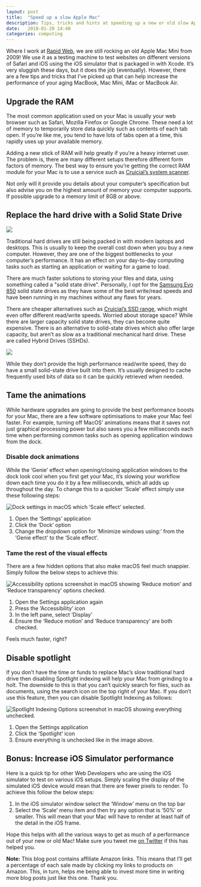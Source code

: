 ```yaml
---
layout: post
title:  "Speed up a slow Apple Mac"
description: Tips, tricks and hints at speeding up a new or old slow Apple Mac hardware running MacOS.
date:   2018-01-20 14:40
categories: computing
---
```


Where I work at [Rapid Web](https://rapidweb.biz), we are still rocking an old Apple Mac Mini from 2009! We use it as a testing machine to test websites on different versions of Safari and iOS using the iOS simulator that is packaged in with Xcode. It’s very sluggish these days, but it does the job (eventually). However, there are a few tips and tricks that I’ve picked up that can help increase the performance of your aging MacBook, Mac Mini, iMac or MacBook Air. 

## Upgrade the RAM
The most common application used on your Mac is usually your web browser such as Safari, Mozilla Firefox or Google Chrome. These need a lot of memory to temporarily store data quickly such as contents of each tab open. If you’re like me, you tend to have lots of tabs open at a time, this rapidly uses up your available memory. 

Adding a new stick of RAM will help greatly if you’re a heavy internet user. The problem is, there are many different setups therefore different form factors of memory. The best way to ensure you’re getting the correct RAM module for your Mac is to use a service such as [Cruicial’s system scanner](http://uk.crucial.com/gbr/en/systemscanner).

Not only will it provide you details about your computer’s specification but also advise you on the highest amount of memory your computer supports. If possible upgrade to a memory limit of 8GB or above. 

## Replace the hard drive with a Solid State Drive
<a href="https://www.amazon.co.uk/Samsung-inch-Solid-State-Drive/dp/B00P736UEU/ref=as_li_ss_il?ie=UTF8&qid=1516451082&sr=8-1&keywords=samsung+evo+850+250gb&th=1&linkCode=li3&tag=ojsongithubio-21&linkId=f737095a3cb45b4b1ecfb7d6c849db13" target="_blank" class="image-center text-center"><img border="0" src="//ws-eu.amazon-adsystem.com/widgets/q?_encoding=UTF8&ASIN=B00P736UEU&Format=_SL250_&ID=AsinImage&MarketPlace=GB&ServiceVersion=20070822&WS=1&tag=ojsongithubio-21" style="text-align: center; display: block;"></a><img src="https://ir-uk.amazon-adsystem.com/e/ir?t=ojsongithubio-21&l=li3&o=2&a=B00P736UEU" width="1" height="1" border="0" alt="" style="border:none !important; margin:0 auto !important;" />

Traditional hard drives are still being packed in with modern laptops and desktops. This is usually to keep the overall cost down when you buy a new computer. However, they are one of the biggest bottlenecks to your computer’s performance. It has an effect on your day-to-day computing tasks such as starting an application or waiting for a game to load. 

There are much faster solutions to storing your files and data, using something called a "solid state drive". Personally, I opt for the [Samsung Evo 850](http://amzn.to/2EXtAzf) solid state drives as they have some of the best write/read speeds and have been running in my machines without any flaws for years. 

There are cheaper alternatives such as [Cruicial’s SSD range](https://www.amazon.co.uk/dp/B0764WCXCV?aaxitk=REepka.LBjPM41Z0GaE.9g&pd_rd_i=B0764WCXCV&pf_rd_m=A3P5ROKL5A1OLE&pf_rd_p=1575406267&pd_rd_wg=0XDo9&pf_rd_r=D269VAP0R8Z5SRKXRTXF&pf_rd_s=desktop-sx-top-slot&pf_rd_t=301&pd_rd_w=UTvCC&pf_rd_i=solid+state+drive&pd_rd_r=97345f0f-d9cd-49e7-abdb-271a6ec7ae39&hsa_cr_id=9801639880502&ref_=nav_signin&), which might even offer different read/write speeds. 
Worried about storage space? While there are larger capacity solid state drives, they can become quite expensive. There is an alternative to solid-state drives which also offer large capacity, but aren’t as slow as a traditional mechanical hard drive. These are called Hybrid Drives (SSHDs).

<a href="https://www.amazon.co.uk/Seagate-5400RPM-Laptop-ST1000LM014-Hybrid/dp/B00C57SO1I/ref=as_li_ss_il?ie=UTF8&linkCode=li3&tag=ojsongithubio-21&linkId=ff3e7f808291eaec4cdc09a836a25f1e" target="_blank" class="img-center image-center text-center"><img border="0" src="//ws-eu.amazon-adsystem.com/widgets/q?_encoding=UTF8&ASIN=B00C57SO1I&Format=_SL250_&ID=AsinImage&MarketPlace=GB&ServiceVersion=20070822&WS=1&tag=ojsongithubio-21" style="text-align: center; display: block;"></a><img src="https://ir-uk.amazon-adsystem.com/e/ir?t=ojsongithubio-21&l=li3&o=2&a=B00C57SO1I" width="1" height="1" border="0" alt="" style="border:none !important; margin:0 auto;" />

While they don’t provide the high performance read/write speed, they do have a small solid-state drive built into them. It’s usually designed to cache frequently used bits of data so it can be quickly retrieved when needed. 

## Tame the animations
While hardware upgrades are going to provide the best performance boosts for your Mac, there are a few software optimisations to make your Mac feel faster. For example, turning off MacOS’ animations means that it saves not just graphical processing power but also saves you a few milliseconds each time when performing common tasks such as opening application windows from the dock.

### Disable dock animations
While the ‘Genie’ effect when opening/closing application windows to the dock look cool when you first get your Mac, it’s slowing your workflow down each time you do it by a few milliseconds, which all adds up throughout the day. To change this to a quicker ‘Scale’ effect simply use these following steps: 

<div class="image-center">
  <img src="https://res.cloudinary.com/ojdon/image/upload/q_80/v1516457685/macOS%20Performance/macos-dock-performance_ziodmo.png" class="img-fluid text-center" alt="Dock settings in macOS which ‘Scale effect’ selected."/>
</div>

1. Open the ‘Settings’ application
1. Click the ‘Dock’ option
1. Change the dropdown option for ‘Minimize windows using:’ from the ‘Genie effect’ to the ‘Scale effect’.

### Tame the rest of the visual effects
There are a few hidden options that also make macOS feel much snappier. Simply follow the below steps to achieve this: 

<div class="image-center">
  <img src="https://res.cloudinary.com/ojdon/image/upload/v1516457685/macOS%20Performance/reduce-motion-transparency-macos_awyp47.png" class="img-fluid text-center" alt="Accessibility options screenshot in macOS showing ‘Reduce motion’ and ‘Reduce transparency’ options checked."/>
</div>

1. Open the Settings application again
1. Press the ‘Accessibility’ icon
1. In the left pane, select ‘Display’
1. Ensure the ‘Reduce motion’ and ‘Reduce transparency’ are both checked.

Feels much faster, right?    

## Disable spotlight
If you don’t have the time or funds to replace Mac’s slow traditional hard drive then disabling Spotlight indexing will help your Mac from grinding to a holt. The downside to this is that you can’t quickly search for files, such as documents, using the search icon on the top right of your Mac. If you don’t use this feature, then you can disable Spotlight Indexing as follows: 

<div class="image-center">
  <img src="https://res.cloudinary.com/ojdon/image/upload/v1516457685/macOS%20Performance/reduce-spotlight-indexing_mrh4hc.png" class="img-fluid text-center" alt="Spotlight Indexing Options screenshot in macOS showing everything unchecked."/>
</div>

1. Open the Settings application
1. Click the ‘Spotlight’ icon
1. Ensure everything is unchecked like in the image above.

## Bonus: Increase iOS Simulator performance
Here is a quick tip for other Web Developers who are using the iOS simulator to test on various iOS setups. Simply scaling the display of the simulated iOS device would mean that there are fewer pixels to render. To achieve this follow the below steps: 

1. In the iOS simulator window select the ‘Window’ menu on the top bar
1. Select the ‘Scale’ menu item and then try any option that is ‘50%’ or smaller.
This will mean that your Mac will have to render at least half of the detail in the iOS frame. 

Hope this helps with all the various ways to get as much of a performance out of your new or old Mac! Make sure you tweet me [on Twitter](https://twitter.com/ojdon) if this has helped you.

**Note:** This blog post contains affiliate Amazon links. This means that I’ll get a percentage of each sale made by clicking my links to products on Amazon. This, in turn, helps me being able to invest more time in writing more blog posts just like this one. Thank you. 



